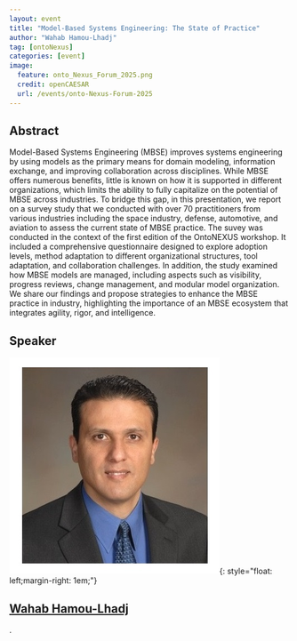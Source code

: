 ```yaml
---
layout: event
title: "Model-Based Systems Engineering: The State of Practice"
author: "Wahab Hamou-Lhadj"
tag: [ontoNexus]
categories: [event]
image:
  feature: onto_Nexus_Forum_2025.png
  credit: openCAESAR
  url: /events/onto-Nexus-Forum-2025
---
```


## Abstract

Model-Based Systems Engineering (MBSE) improves systems engineering by using models as the primary means for domain modeling, information exchange, and improving collaboration across disciplines. While MBSE offers numerous benefits, little is known on how it is supported in different organizations, which limits the ability to fully capitalize on the potential of MBSE across industries. To bridge this gap, in this presentation, we report on a survey study that we conducted with over 70 practitioners from various industries including the space industry, defense, automotive, and aviation to assess the current state of MBSE practice. The suvey was conducted in the context of the first edition of the OntoNEXUS workshop. It included a comprehensive questionnaire designed to explore adoption levels, method adaptation to different organizational structures, tool adaptation, and collaboration challenges. In addition, the study examined how MBSE models are managed, including aspects such as visibility, progress reviews, change management, and modular model organization. We share our findings and propose strategies to enhance the MBSE practice in industry, highlighting the importance of an MBSE ecosystem that integrates agility, rigor, and intelligence.

## Speaker

![Wahab Hamou-Lhadj](img/Hamou-lhadj.jpg){: style="float: left;margin-right: 1em;"}

<h2><a href="mailto:wahab.hamou-lhadj@concordia.ca">Wahab Hamou-Lhadj</a></h2>.